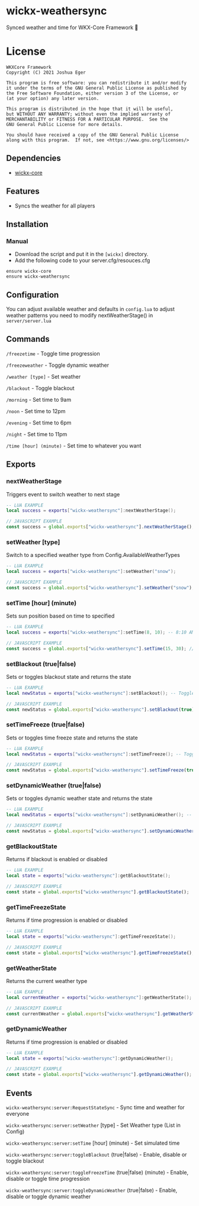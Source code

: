 # wickx-weathersync
Synced weather and time for WKX-Core Framework :sunrise:

# License

    WKXCore Framework
    Copyright (C) 2021 Joshua Eger

    This program is free software: you can redistribute it and/or modify
    it under the terms of the GNU General Public License as published by
    the Free Software Foundation, either version 3 of the License, or
    (at your option) any later version.

    This program is distributed in the hope that it will be useful,
    but WITHOUT ANY WARRANTY; without even the implied warranty of
    MERCHANTABILITY or FITNESS FOR A PARTICULAR PURPOSE.  See the
    GNU General Public License for more details.

    You should have received a copy of the GNU General Public License
    along with this program.  If not, see <https://www.gnu.org/licenses/>


## Dependencies
- [wickx-core](https://github.com/wickxcore-framework/wickx-core)

## Features
- Syncs the weather for all players

## Installation
### Manual
- Download the script and put it in the `[wickx]` directory.
- Add the following code to your server.cfg/resouces.cfg
```
ensure wickx-core
ensure wickx-weathersync
```

## Configuration
You can adjust available weather and defaults in `config.lua`
to adjust weather patterns you need to modify nextWeatherStage() in `server/server.lua`



## Commands

`/freezetime` - Toggle time progression

`/freezeweather` - Toggle dynamic weather

`/weather [type]` - Set weather

`/blackout` - Toggle blackout

`/morning` - Set time to 9am

`/noon` - Set time to 12pm

`/evening` - Set time to 6pm

`/night` - Set time to 11pm

`/time [hour] (minute)` - Set time to whatever you want

## Exports

### nextWeatherStage
Triggers event to switch weather to next stage
```lua
-- LUA EXAMPLE
local success = exports["wickx-weathersync"]:nextWeatherStage();
```
```js
// JAVASCRIPT EXAMPLE
const success = global.exports["wickx-weathersync"].nextWeatherStage();
```


### setWeather [type]
Switch to a specified weather type from Config.AvailableWeatherTypes
```lua
-- LUA EXAMPLE
local success = exports["wickx-weathersync"]:setWeather("snow");
```
```js
// JAVASCRIPT EXAMPLE
const success = global.exports["wickx-weathersync"].setWeather("snow");
```


### setTime [hour] (minute)
Sets sun position based on time to specified
```lua
-- LUA EXAMPLE
local success = exports["wickx-weathersync"]:setTime(8, 10); -- 8:10 AM
```
```js
// JAVASCRIPT EXAMPLE
const success = global.exports["wickx-weathersync"].setTime(15, 30); // 3:30PM
```


### setBlackout (true|false)
Sets or toggles blackout state and returns the state
```lua
-- LUA EXAMPLE
local newStatus = exports["wickx-weathersync"]:setBlackout(); -- Toggle
```
```js
// JAVASCRIPT EXAMPLE
const newStatus = global.exports["wickx-weathersync"].setBlackout(true); // Enable
```


### setTimeFreeze (true|false)
Sets or toggles time freeze state and returns the state
```lua
-- LUA EXAMPLE
local newStatus = exports["wickx-weathersync"]:setTimeFreeze(); -- Toggle
```
```js
// JAVASCRIPT EXAMPLE
const newStatus = global.exports["wickx-weathersync"].setTimeFreeze(true); // Enable
```


### setDynamicWeather (true|false)
Sets or toggles dynamic weather state and returns the state
```lua
-- LUA EXAMPLE
local newStatus = exports["wickx-weathersync"]:setDynamicWeather(); -- Toggle
```
```js
// JAVASCRIPT EXAMPLE
const newStatus = global.exports["wickx-weathersync"].setDynamicWeather(true); // Enable
```


### getBlackoutState
Returns if blackout is enabled or disabled
```lua
-- LUA EXAMPLE
local state = exports["wickx-weathersync"]:getBlackoutState();
```
```js
// JAVASCRIPT EXAMPLE
const state = global.exports["wickx-weathersync"].getBlackoutState();
```


### getTimeFreezeState
Returns if time progression is enabled or disabled
```lua
-- LUA EXAMPLE
local state = exports["wickx-weathersync"]:getTimeFreezeState();
```
```js
// JAVASCRIPT EXAMPLE
const state = global.exports["wickx-weathersync"].getTimeFreezeState();
```


### getWeatherState
Returns the current weather type
```lua
-- LUA EXAMPLE
local currentWeather = exports["wickx-weathersync"]:getWeatherState();
```
```js
// JAVASCRIPT EXAMPLE
const currentWeather = global.exports["wickx-weathersync"].getWeatherState();
```


### getDynamicWeather
Returns if time progression is enabled or disabled
```lua
-- LUA EXAMPLE
local state = exports["wickx-weathersync"]:getDynamicWeather();
```
```js
// JAVASCRIPT EXAMPLE
const state = global.exports["wickx-weathersync"].getDynamicWeather();
```


## Events


`wickx-weathersync:server:RequestStateSync` - Sync time and weather for everyone

`wickx-weathersync:server:setWeather` [type] - Set Weather type (List in Config)

`wickx-weathersync:server:setTime` [hour] (minute) - Set simulated time

`wickx-weathersync:server:toggleBlackout` (true|false) - Enable, disable or toggle blackout

`wickx-weathersync:server:toggleFreezeTime` (true|false) (minute) - Enable, disable or toggle time progression

`wickx-weathersync:server:toggleDynamicWeather` (true|false) - Enable, disable or toggle dynamic weather

